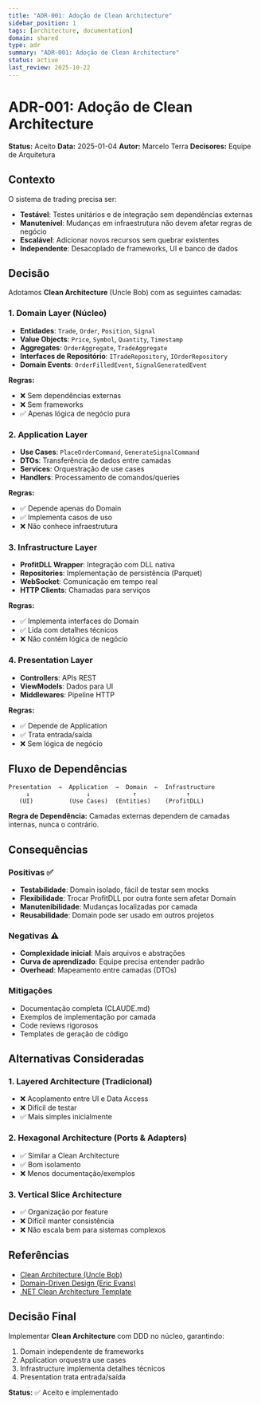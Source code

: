 ```yaml
---
title: "ADR-001: Adoção de Clean Architecture"
sidebar_position: 1
tags: [architecture, documentation]
domain: shared
type: adr
summary: "ADR-001: Adoção de Clean Architecture"
status: active
last_review: 2025-10-22
---
```


# ADR-001: Adoção de Clean Architecture

**Status:** Aceito
**Data:** 2025-01-04
**Autor:** Marcelo Terra
**Decisores:** Equipe de Arquitetura

## Contexto

O sistema de trading precisa ser:
- **Testável**: Testes unitários e de integração sem dependências externas
- **Manutenível**: Mudanças em infraestrutura não devem afetar regras de negócio
- **Escalável**: Adicionar novos recursos sem quebrar existentes
- **Independente**: Desacoplado de frameworks, UI e banco de dados

## Decisão

Adotamos **Clean Architecture** (Uncle Bob) com as seguintes camadas:

### 1. Domain Layer (Núcleo)
- **Entidades**: `Trade`, `Order`, `Position`, `Signal`
- **Value Objects**: `Price`, `Symbol`, `Quantity`, `Timestamp`
- **Aggregates**: `OrderAggregate`, `TradeAggregate`
- **Interfaces de Repositório**: `ITradeRepository`, `IOrderRepository`
- **Domain Events**: `OrderFilledEvent`, `SignalGeneratedEvent`

**Regras:**
- ❌ Sem dependências externas
- ❌ Sem frameworks
- ✅ Apenas lógica de negócio pura

### 2. Application Layer
- **Use Cases**: `PlaceOrderCommand`, `GenerateSignalCommand`
- **DTOs**: Transferência de dados entre camadas
- **Services**: Orquestração de use cases
- **Handlers**: Processamento de comandos/queries

**Regras:**
- ✅ Depende apenas do Domain
- ✅ Implementa casos de uso
- ❌ Não conhece infraestrutura

### 3. Infrastructure Layer
- **ProfitDLL Wrapper**: Integração com DLL nativa
- **Repositories**: Implementação de persistência (Parquet)
- **WebSocket**: Comunicação em tempo real
- **HTTP Clients**: Chamadas para serviços

**Regras:**
- ✅ Implementa interfaces do Domain
- ✅ Lida com detalhes técnicos
- ❌ Não contém lógica de negócio

### 4. Presentation Layer
- **Controllers**: APIs REST
- **ViewModels**: Dados para UI
- **Middlewares**: Pipeline HTTP

**Regras:**
- ✅ Depende de Application
- ✅ Trata entrada/saída
- ❌ Sem lógica de negócio

## Fluxo de Dependências

```
Presentation  →  Application  →  Domain  ←  Infrastructure
     ↓                ↓            ↑              ↑
   (UI)          (Use Cases)  (Entities)    (ProfitDLL)
```

**Regra de Dependência:** Camadas externas dependem de camadas internas, nunca o contrário.

## Consequências

### Positivas ✅
- **Testabilidade**: Domain isolado, fácil de testar sem mocks
- **Flexibilidade**: Trocar ProfitDLL por outra fonte sem afetar Domain
- **Manutenibilidade**: Mudanças localizadas por camada
- **Reusabilidade**: Domain pode ser usado em outros projetos

### Negativas ⚠️
- **Complexidade inicial**: Mais arquivos e abstrações
- **Curva de aprendizado**: Equipe precisa entender padrão
- **Overhead**: Mapeamento entre camadas (DTOs)

### Mitigações
- Documentação completa (CLAUDE.md)
- Exemplos de implementação por camada
- Code reviews rigorosos
- Templates de geração de código

## Alternativas Consideradas

### 1. Layered Architecture (Tradicional)
- ❌ Acoplamento entre UI e Data Access
- ❌ Difícil de testar
- ✅ Mais simples inicialmente

### 2. Hexagonal Architecture (Ports & Adapters)
- ✅ Similar a Clean Architecture
- ✅ Bom isolamento
- ❌ Menos documentação/exemplos

### 3. Vertical Slice Architecture
- ✅ Organização por feature
- ❌ Difícil manter consistência
- ❌ Não escala bem para sistemas complexos

## Referências

- [Clean Architecture (Uncle Bob)](https://blog.cleancoder.com/uncle-bob/2012/08/13/the-clean-architecture.html)
- [Domain-Driven Design (Eric Evans)](https://www.domainlanguage.com/ddd/)
- [.NET Clean Architecture Template](https://github.com/jasontaylordev/CleanArchitecture)

## Decisão Final

Implementar **Clean Architecture** com DDD no núcleo, garantindo:
1. Domain independente de frameworks
2. Application orquestra use cases
3. Infrastructure implementa detalhes técnicos
4. Presentation trata entrada/saída

**Status:** ✅ Aceito e implementado

